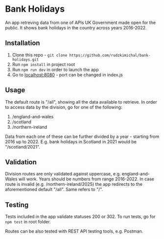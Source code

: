 
# Bank Holidays

An app retreving data from one of APIs UK Government made open for the public. It shows bank holidays in the country across years 2016-2022.


## Installation
1. Clone this repo - `git clone https://github.com/rudzkimichal/bank-holidays.git`
2. Run `npm install` in project root
3. Run `npm run dev` in order to launch the app
4. Go to [localhost:8080](localhost:8080) - port can be changed in index.js

## Usage

The default route is "/all", showing all the data available to retrieve.
In order to access data by the division, go for one of the following:

1. /england-and-wales
2. /scotland
3. /northern-ireland

Data from each one of these can be further divided by a year - starting from 2016 up to 2022. E.g. bank holidays in Scotland in 2021 would be "/scotland/2021".

## Validation

Division routes are only validated against uppercase, e.g. england-and-Wales will work. Years should be numbers from range 2016-2022.
In case route is invalid (e.g. /northern-ireland/2025) the app redirects to the aforementioned default "/all". Same refers to "/".

## Testing

Tests included in the app validate statuses 200 or 302. To run tests, go for `npm test` in root folder.

Routes can be also tested with REST API testing tools, e.g. Postman.
